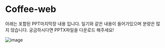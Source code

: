 # Coffee-web
아래는 포함된 PPT마지막장 내용 입니다. 일기와 같은 내용이 들어가있으며 분량은 많지 않습니다.
궁금하시다면 PPTX파일을 다운로드 해주세요!

![image](https://user-images.githubusercontent.com/53621567/233558946-129fa22e-4404-40bf-9b30-02c69f86286d.png)
